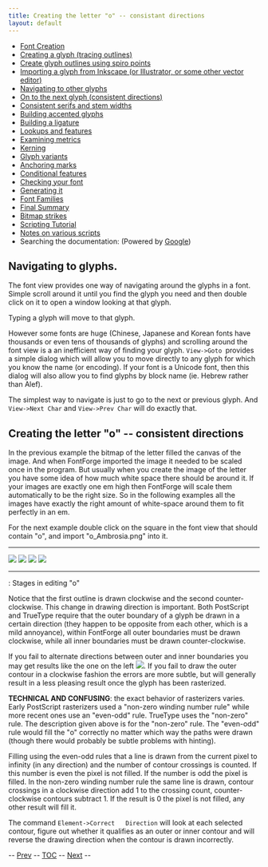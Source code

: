 ```yaml
---
title: Creating the letter "o" -- consistant directions
layout: default
---
```



-   [Font Creation](editexample.html#FontCreate)
-   [Creating a glyph (tracing outlines)](editexample.html#CharCreate)
-   [Create glyph outlines using spiro points](editspiro.html)
-   [Importing a glyph from Inkscape (or Illustrator, or some other
    vector editor)](importexample.html)
-   [Navigating to other glyphs](editexample2.html#Navigating)
-   [On to the next glyph (consistent
    directions)](editexample2.html#Creating-o)
-   [Consistent serifs and stem
    widths](editexample3.html#consistent-stems)
-   [Building accented glyphs](editexample4.html#accents)
-   [Building a ligature](editexample4.html#ligature)
-   [Lookups and features](editexample4.html#lookups)
-   [Examining metrics](editexample5.html#metrics)
-   [Kerning](editexample5.html#Kerning)
-   [Glyph variants](editexample6.html#Variants)
-   [Anchoring marks](editexample6.html#Marks)
-   [Conditional features](editexample6-5.html#Conditional)
-   [Checking your font](editexample7.html#checking)
-   [Generating it](editexample7.html#generating)
-   [Font Families](editexample7.html#Families)
-   [Final Summary](editexample7.html#summary)
-   [Bitmap strikes](editexample8.html)
-   [Scripting Tutorial](scripting-tutorial.html)
-   [Notes on various scripts](scriptnotes.html#Special)
-   Searching the documentation: (Powered by
    [Google](http://www.google.com/))

Navigating to glyphs.
---------------------

The font view provides one way of navigating around the glyphs in a
font. Simple scroll around it until you find the glyph you need and then
double click on it to open a window looking at that glyph.

Typing a glyph will move to that glyph.

However some fonts are huge (Chinese, Japanese and Korean fonts have
thousands or even tens of thousands of glyphs) and scrolling around the
font view is a an inefficient way of finding your glyph.
`View->Goto `provides a simple dialog which will allow you to move
directly to any glyph for which you know the name (or encoding). If your
font is a Unicode font, then this dialog will also allow you to find
glyphs by block name (ie. Hebrew rather than Alef).

The simplest way to navigate is just to go to the next or previous
glyph. And `View->Next Char` and `View->Prev Char` will do exactly that.

Creating the letter "o" -- consistent directions
------------------------------------------------

In the previous example the bitmap of the letter filled the canvas of
the image. And when FontForge imported the image it needed to be scaled
once in the program. But usually when you create the image of the letter
you have some idea of how much white space there should be around it. If
your images are exactly one em high then FontForge will scale them
automatically to be the right size. So in the following examples all the
images have exactly the right amount of white-space around them to fit
perfectly in an em.

For the next example double click on the square in the font view that
should contain "o", and import "o\_Ambrosia.png" into it.

  --------------- --------------- --------------- ---------------
  ![](img/o1.png) ![](img/o2.png) ![](img/o3.png) ![](img/o4.png)
  --------------- --------------- --------------- ---------------

  :  Stages in editing "o"

Notice that the first outline is drawn clockwise and the second
counter-clockwise. This change in drawing direction is important. Both
PostScript and TrueType require that the outer boundary of a glyph be
drawn in a certain direction (they happen to be opposite from each
other, which is a mild annoyance), within FontForge all outer boundaries
must be drawn clockwise, while all inner boundaries must be drawn
counter-clockwise.

If you fail to alternate directions between outer and inner boundaries
you may get results like the one on the left ![](img/o-baddir.png). If you
fail to draw the outer contour in a clockwise fashion the errors are
more subtle, but will generally result in a less pleasing result once
the glyph has been rasterized.

**TECHNICAL AND CONFUSING**: the exact behavior of rasterizers varies.
Early PostScript rasterizers used a "non-zero winding number rule" while
more recent ones use an "even-odd" rule. TrueType uses the "non-zero"
rule. The description given above is for the "non-zero" rule. The
"even-odd" rule would fill the "o" correctly no matter which way the
paths were drawn (though there would probably be subtle problems with
hinting).

Filling using the even-odd rules that a line is drawn from the current
pixel to infinity (in any direction) and the number of contour crossings
is counted. If this number is even the pixel is not filled. If the
number is odd the pixel is filled. In the non-zero winding number rule
the same line is drawn, contour crossings in a clockwise direction add 1
to the crossing count, counter-clockwise contours subtract 1. If the
result is 0 the pixel is not filled, any other result will fill it.

The command `Element->Correct   Direction` will look at each selected
contour, figure out whether it qualifies as an outer or inner contour
and will reverse the drawing direction when the contour is drawn
incorrectly.

-- [Prev](importexample.html) -- [TOC](overview.html) --
[Next](editexample3.html) --
